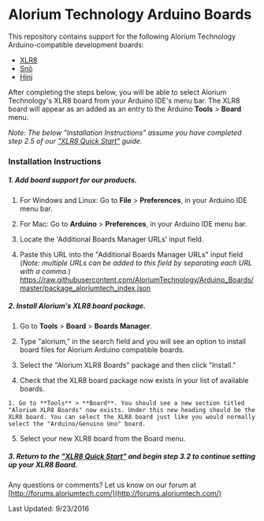 # Alorium Technology Arduino Boards
This repository contains support for the following Alorium Technology Arduino-compatible development boards:

* [XLR8](https://www.aloriumtech.com/xlr8)
* [Snō](https://www.aloriumtech.com/sno)
* [Hinj](https://www.aloriumtech.com/hinj)

After completing the steps below, you will be able to select Alorium Technology's XLR8 board from your Arduino IDE's menu bar. The XLR8 board will appear as an added as an entry to the Arduino **Tools** > **Board** menu.

*Note: The below "Installation Instructions" assume you have completed step 2.5 of our ["XLR8 Quick Start"](http://www.aloriumtech.com/xlr8-quickstart/) guide.*

### Installation Instructions
##### 1. Add board support for our products.

  1. For Windows and Linux: Go to **File** > **Preferences**, in your Arduino IDE menu bar.
  
  1. For Mac: Go to **Arduino** > **Preferences**, in your Arduino IDE menu bar.
  
  2. Locate the 'Additional Boards Manager URLs' input field.
  
  3. Paste this URL into the "Additional Boards Manager URLs" input field (*Note: multiple URLs can be added to this field by separating each URL with a comma.*)
        https://raw.githubusercontent.com/AloriumTechnology/Arduino_Boards/master/package_aloriumtech_index.json

##### 2. Install Alorium's XLR8 board package.

  1. Go to **Tools** > **Board** > **Boards Manager**. 
  
  2. Type "alorium," in the search field and you will see an option to install board files for Alorium Arduino compatible boards. 
  
  3. Select the "Alorium XLR8 Boards" package and then click "Install."
  
  4. Check that the XLR8 board package now exists in your list of available boards.

    1. Go to **Tools** > **Board**. You should see a new section titled "Alorium XLR8 Boards" now exists. Under this new heading should be the XLR8 board. You can select the XLR8 board just like you would normally select the "Arduino/Genuino Uno" board.

  5. Select your new XLR8 board from the Board menu.

##### 3. Return to the ["XLR8 Quick Start"](http://www.aloriumtech.com/xlr8-quickstart/) and begin step 3.2 to continue setting up your XLR8 Board.


Any questions or comments? Let us know on our forum at [http://forums.aloriumtech.com/](http://forums.aloriumtech.com/)

Last Updated: 9/23/2016
